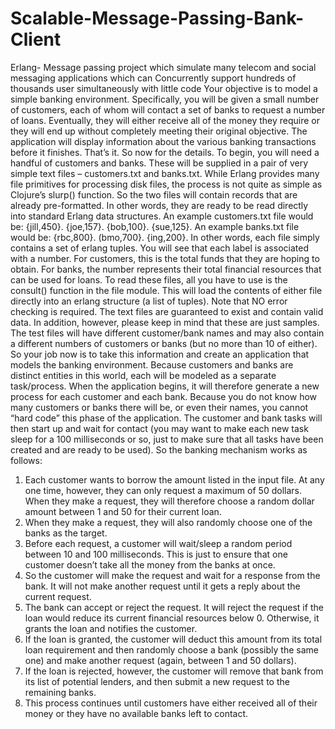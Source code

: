 # Scalable-Message-Passing-Bank-Client
Erlang- Message passing project which simulate many telecom and social messaging applications which can Concurrently support hundreds of thousands user simultaneously with little code
Your objective is to model a simple banking environment. Specifically, you will be given a small
number of customers, each of whom will contact a set of banks to request a number of loans.
Eventually, they will either receive all of the money they require or they will end up without
completely meeting their original objective. The application will display information about the
various banking transactions before it finishes. That’s it.
So now for the details. To begin, you will need a handful of customers and banks. These will be
supplied in a pair of very simple text files – customers.txt and banks.txt. While Erlang provides many
file primitives for processing disk files, the process is not quite as simple as Clojure’s slurp()
function. So the two files will contain records that are already pre-formatted. In other words, they
are ready to be read directly into standard Erlang data structures.
An example customers.txt file would be:
{jill,450}.
{joe,157}.
{bob,100}.
{sue,125}.
An example banks.txt file would be:
{rbc,800}.
(bmo,700}.
{ing,200}.
In other words, each file simply contains a set of erlang tuples. You will see that each label is
associated with a number. For customers, this is the total funds that they are hoping to obtain. For
banks, the number represents their total financial resources that can be used for loans.
To read these files, all you have to use is the consult() function in the file module. This will
load the contents of either file directly into an erlang structure (a list of tuples). Note that NO error
checking is required. The text files are guaranteed to exist and contain valid data.
In addition, however, please keep in mind that these are just samples. The test files will have
different customer/bank names and may also contain a different numbers of customers or banks
(but no more than 10 of either).
So your job now is to take this information and create an application that models the banking
environment. Because customers and banks are distinct entities in this world, each will be modeled
as a separate task/process. When the application begins, it will therefore generate a new process
for each customer and each bank. Because you do not know how many customers or banks there
will be, or even their names, you cannot “hard code” this phase of the application.
The customer and bank tasks will then start up and wait for contact (you may want to make each
new task sleep for a 100 milliseconds or so, just to make sure that all tasks have been created and
are ready to be used). So the banking mechanism works as follows:
1. Each customer wants to borrow the amount listed in the input file. At any one time,
however, they can only request a maximum of 50 dollars. When they make a request, they
will therefore choose a random dollar amount between 1 and 50 for their current loan.
2. When they make a request, they will also randomly choose one of the banks as the target.
3. Before each request, a customer will wait/sleep a random period between 10 and 100
milliseconds. This is just to ensure that one customer doesn’t take all the money from the
banks at once.
4. So the customer will make the request and wait for a response from the bank. It will not
make another request until it gets a reply about the current request.
5. The bank can accept or reject the request. It will reject the request if the loan would reduce
its current financial resources below 0. Otherwise, it grants the loan and notifies the
customer.
6. If the loan is granted, the customer will deduct this amount from its total loan requirement
and then randomly choose a bank (possibly the same one) and make another request
(again, between 1 and 50 dollars).
7. If the loan is rejected, however, the customer will remove that bank from its list of potential
lenders, and then submit a new request to the remaining banks.
8. This process continues until customers have either received all of their money or they have
no available banks left to contact.
